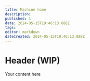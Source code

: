 ```yaml
---
title: Machine home
description: 
published: 1
date: 2024-05-15T19:46:13.088Z
tags: 
editor: markdown
dateCreated: 2024-05-15T19:46:13.088Z
---
```


# Header (WIP)
Your content here